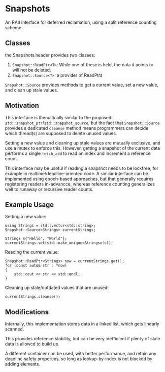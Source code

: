 # Snapshots
An RAII interface for deferred reclamation, using a split reference counting scheme.

## Classes

the Snapshots header provides two classes:
1. `Snapshot::ReadPtr<T>`: While one of these is held, the data it points to will not be deleted.
2. `Snapshot::Source<T>`: a provider of ReadPtrs

`Snapshot::Source` provides methods to get a current value, set a new value, and clean up stale values.

## Motivation

This interface is thematically similar to the proposed `std::snapshot_ptr`/`std::snapshot_source`, but the fact that `Snapshot::Source` provides a dedicated `cleanse` method means programmers can decide which thread(s) are supposed to delete unused values.

Setting a new value and cleaning up stale values are mutually exclusive, and use a mutex to enforce this.
However, getting a snapshot of the current data performs a single `fetch_add` to read an index and increment a reference count.

This interface may be useful if reading a snapshot needs to be lockfree, for example in realtime/deadline-oriented code.
A similar interface can be implemented using epoch-based approaches, but that generally requires registering readers in-advancce, whereas reference counting generalizes well to runaway or recursive reader counts.

## Example Usage

Setting a new value:
```
using Strings = std::vector<std::string>;
Snapshot::Source<Strings> currentStrings;

Strings s{"Hello", "World"};
currentStrings.set(std::make_unique<Strings>(s));
```

Reading the current value:
```
Snapshot::ReadPtr<Strings> now = currentStrings.get();
for (const auto& str : *now)
{
    std::cout << str << std::endl;
}
```

Cleaning up stale/outdated values that are unused:
```
currentStrings.cleanse();
```

## Modifications

Internally, this implementation stores data in a linked list, which gets linearly scanned.

This provides reference stability, but can be very inefficient if plenty of stale data is allowed to build up.

A different container can be used, with better performance, and retain any deadline safety properties, so long as lookup-by-index is not blocked by adding elements.